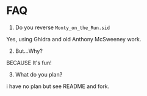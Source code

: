 # FAQ

1. Do you reverse `Monty_on_the_Run.sid`

Yes, using Ghidra and old Anthony McSweeney work.

2. But...Why?

BECAUSE It's fun!

3. What do you plan?

i have no plan but see README and fork.
